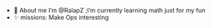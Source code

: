 - 👋 About me 
   I’m @RalapZ ;I’m currently learning math just for my fun
- ✨ missions: 
   Make Ops interesting


<!---
RalapZ/RalapZ is a ✨ special ✨ repository because its `README.md` (this file) appears on your GitHub profile.
You can click the Preview link to take a look at your changes.
--->
